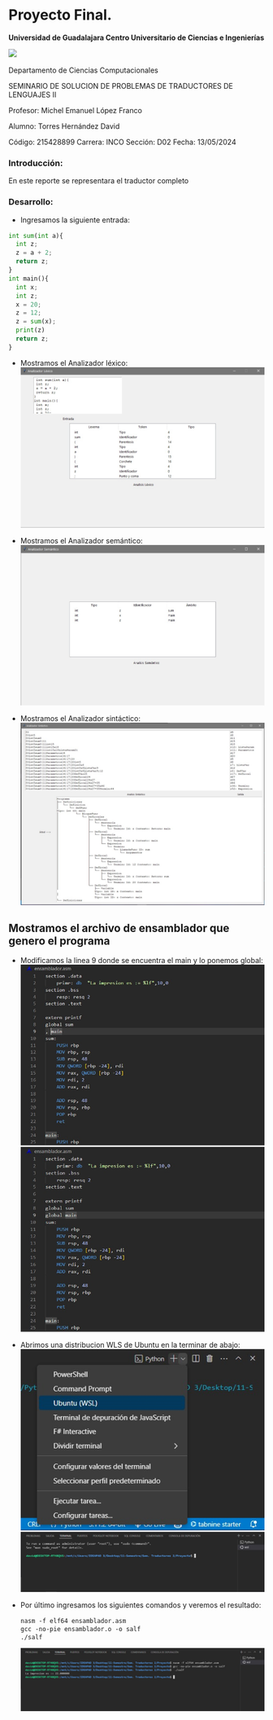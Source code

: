 # Proyecto Final.
**Universidad de Guadalajara Centro Universitario de Ciencias e Ingenierías**

  ![](https://seeklogo.com/images/U/Universidad_de_Guadalajara-logo-E221350A81-seeklogo.com.png) <br>

Departamento de Ciencias Computacionales

SEMINARIO DE SOLUCION DE PROBLEMAS DE TRADUCTORES DE LENGUAJES II

Profesor: Michel Emanuel López Franco

Alumno: Torres Hernández David

Código: 215428899	     	Carrera: INCO		Sección: D02		Fecha: 13/05/2024


### **Introducción:**

En este reporte se representara el traductor completo <br>

### **Desarrollo:**
- Ingresamos la siguiente entrada: <br>
```python
int sum(int a){
  int z;
  z = a + 2;
  return z;
}
int main(){
  int x;
  int z;
  x = 20;
  z = 12;
  z = sum(x);
  print(z)
  return z;
}
```
- Mostramos el Analizador léxico: <br>
![image](lexico.jpg) <br>

- Mostramos el Analizador semántico:
  ![image](semantico.jpg) <br>

- Mostramos el Analizador sintáctico:
  ![image](sintactico.jpg) <br>

## Mostramos el archivo de ensamblador que genero el programa
- Modificamos la linea 9 donde se encuentra el main y lo ponemos global:
  ![image](ensamblador1.jpg) <br>
  ![image](ensamblador2.jpg) <br>
  
- Abrimos una distribucion WLS de Ubuntu en la terminar de abajo:
  ![image](wls.jpg) <br>
  ![image](terminal1.jpg) <br>
  
- Por último ingresamos los siguientes comandos y veremos el resultado:
  ```linux
  nasm -f elf64 ensamblador.asm
  gcc -no-pie ensamblador.o -o salf
  ./salf
  ```
  ![image](terminal2.jpg) <br>
